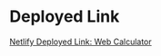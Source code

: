 # Deployed Link

[Netlify Deployed Link:  Web Calculator](https://app.netlify.com/sites/stately-cocada-e123a1/deploys/65fd3a5cbacba4f144487697)
